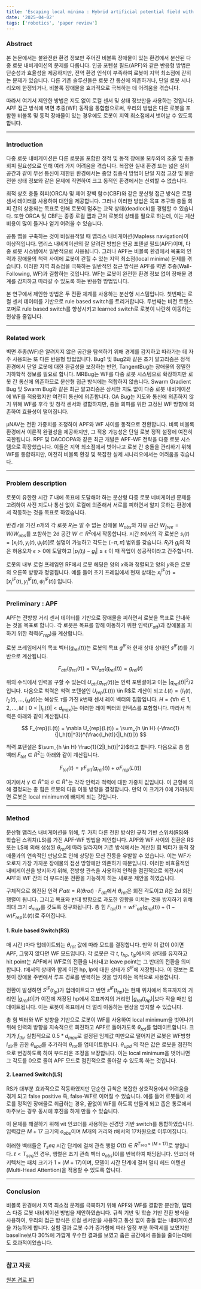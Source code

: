 ```yaml
---
title: 'Escaping local minima : Hybrid artificial potential field with wall-follower for Decentralized multi robot navigation'
date: '2025-04-02'
tags: ['robotics', 'paper review']
---
```


### Abstract

본 논문에서는 불완전한 환경 정보만 주어진 비볼록 장애물이 있는 환경에서 분산된 다중 로봇 내비게이션의 문제를 다룹니다. 인공 포텐셜 필드(APF)와 같은 반응형 방법은 단순성과 효율성을 제공하지만, 전역 환경 인식이 부족하여 로봇이 지역 최소점에 갇히는 문제가 있습니다. 다른 기존 솔루션들은 로봇 간 통신에 의존하거나, 단일 로봇 시나리오에 한정되거나, 비볼록 장애물을 효과적으로 극복하는 데 어려움을 겪습니다.

따라서 여기서 제안한 방법은 지도 없이 로컬 센서 및 상태 정보만을 사용하는 것입니다. APF 접근 방식에 벽면 추종(WF) 동작을 통합함으로써, 우리의 방법은 다른 로봇을 포함한 비볼록 및 동적 장애물이 있는 경우에도 로봇이 지역 최소점에서 벗어날 수 있도록 합니다.

---

### Introduction

다중 로봇 내비게이션은 다른 로봇을 포함한 정적 및 동적 장애물 모두와의 조율 및 충돌 회피 필요성으로 인해 여러 가지 어려움을 겪습니다. 복잡한 실내 환경 또는 넓은 실외 공간과 같이 무선 통신이 제한된 환경에서는 중앙 집중식 방법이 단일 지점 고장 및 불완전한 상태 정보와 같은 문제에 직면하여 크고 동적인 환경에서는 신뢰할 수 없습니다.

최적 상호 충돌 회피(ORCA) 및 제어 장벽 함수(CBF)와 같은 분산형 접근 방식은 로컬 센서 데이터를 사용하여 대안을 제공합니다. 그러나 이러한 방법은 목표 추구와 충돌 회피 간의 상충되는 목표로 인해 로봇이 멈추는 교착 상태(deadlock)를 경험할 수 있습니다. 또한 ORCA 및 CBF는 종종 로컬 맵과 근처 로봇의 상태를 필요로 하는데, 이는 계산 비용이 많이 들거나 얻기 어려울 수 있습니다.

공통 맵을 구축하는 것이 비실용적일 때 맵리스 내비게이션(Mapless navigation)이 이상적입니다. 맵리스 내비게이션의 잘 알려진 방법은 인공 포텐셜 필드(APF)이며, 다중 로봇 시스템에서 일반적으로 사용됩니다. 그러나 APF는 비볼록 환경에서 목표의 인력과 장애물의 척력 사이에 로봇이 갇힐 수 있는 지역 최소점(local minima) 문제를 겪습니다. 이러한 지역 최소점을 극복하는 일반적인 접근 방식은 APF를 벽면 추종(Wall-Following, WF)과 결합하는 것입니다. WF는 로봇이 완전한 환경 정보 없이 장애물 경계를 감지하고 따라갈 수 있도록 하는 반응형 방법입니다.

본 연구에서 제안한 방법은 두 전환 체계를 사용하는 분산형 시스템입니다. 첫번째는 로컬 센서 데이터를 기반으로 rule based switch를 트리거합니다. 두번째는 비전 트랜스포머로 rule based switch를 향상시키고 learned switch로 로봇이 나란히 이동하는 현상을 줄입니다.

---

### Related work

벽면 추종(WF)은 알려지지 않은 공간을 탐색하기 위해 경계를 감지하고 따라가는 데 자주 사용되는 또 다른 반응형 방법입니다. Bug1 및 Bug2와 같은 초기 알고리즘은 정적 환경에서 단일 로봇에 대한 완결성을 보장하는 반면, TangentBug는 장애물의 정밀한 기하학적 정보를 필요로 합니다. MRBug는 WF를 다중 로봇 시스템으로 확장하지만 로봇 간 통신에 의존하므로 분산형 접근 방식에는 적합하지 않습니다. Swarm Gradient Bug 및 Swarm Bug와 같은 최근 알고리즘은 상세한 지도 없이 다중 로봇 내비게이션에 WF를 적용했지만 여전히 통신에 의존합니다. OA Bug는 지도와 통신에 의존하지 않기 위해 WF를 후각 및 청각 센서와 결합하지만, 충돌 회피를 위한 고정된 WF 방향에 의존하여 효율성이 떨어집니다.

µNAV는 전환 가중치를 조정하여 APF와 WF 사이를 동적으로 전환합니다. 비록 비볼록 환경에서 이론적 완결성을 제공하지만, 그 적용 가능성은 단일 로봇 정적 설정에 여전히 국한됩니다. RPF 및 DACOOPA와 같은 최근 개발은 APF-WF 전략을 다중 로봇 시스템으로 확장했습니다. 이들은 지역 최소점에서 벗어나고 로봇 간 충돌을 관리하기 위해 WF를 통합하지만, 여전히 비볼록 환경 및 복잡한 실제 시나리오에서는 어려움을 겪습니다.

---

### Problem description

로봇이 유한한 시간 $T$ 내에 목표에 도달해야 하는 분산형 다중 로봇 네비게이션 문제를 고려하여 사전 지도나 통신 없이 로컬에 의존해서 서로를 피하면서 알지 못하는 환경에서 작동하는 것을 목표로 하였습니다.

반경 $r$을 가진 $n$개의 각 로봇 $R_i$는 알 수 없는 장애물 $W_{obs}$와 자유 공간 $W_{free}=W/W_{obs}$를 포함하는 2d 공간 $W \subset R^2$에서 작동합니다. 시간 $t$에서의 각 로봇은 $s_i(t)=[x_i(t), y_i(t), \psi_i(t)]$로 설명이 가능하고 각도는 $(-\pi, \pi]$ 범위를 갖습니다. $R_i$가 $g_i$의 작은 허용오차 $\epsilon > 0$에 도달하고 $|p_i(t_i)-g_i| \le \epsilon$ 이 때 작업이 성공적이라고 간주합니다.

로봇의 내부 로컬 프레임인 RF에서 로봇 헤딩은 양의 $x$축과 정렬되고 양의 $y$축은 로봇의 오른쪽 방향과 정렬됩니다. 예를 들어 초기 프레임에서 현재 상태는 $x_i^{IF}(t)=[x_{i}^{IF}(t), y_{i}^{IF}(t), \psi_{i}^{IF}(t)]$ 입니다.

---

### Preliminary : APF

APF는 전방향 거리 센서 데이터를 기반으로 장애물을 피하면서 로봇을 목표로 안내하는 것을 목표로 합니다. 각 로봇은 목표를 향해 이동하기 위한 인력$(F_{att})$과 장애물을 피하기 위한 척력$(F_{rep})$을 계산합니다.

로봇 프레임에서의 목표 벡터$(g_{rel}(t))$는 로봇의 목표 $g^{IF}$와 현재 상대 상태인 $s^{IF}(t)$를 기반으로 계산됩니다.

$$
F_{att}(g_{rel}(t)) = \nabla U_{att}(g_{rel}(t))=g_{rel}(t)
$$

위의 수식에서 인력을 구할 수 있는데 $U_{att}(g_{rel}(t))$는 인력 포텐셜이고 이는 $|g_{rel}(t)|^2/2$입니다. 다음으로 척력은 척력 포텐셜인 $U_{rep}(L(t))$ \in R$로 계산이 되고 $L(t)=\{l_1(t), l_2(t), \dots, l_M(t)\}$는 해상도 $\tau$를 가진 $k$번째 센서 레이 벡터의 집합입니다. $H = \{\forall h \in {1, 2, \dots, M} \mid 0 < |l_h(t)| < d_{max}\}$는 이러한 레이 벡터의 인덱스를 포함합니다. 따라서 척력은 아래와 같이 계산됩니다.

$$
F_{rep}(L(t)) = \nabla U_{rep}(L(t)) = \sum_{h \in H} (-\frac{1}{|l_h(t)|^3})*(\frac{l_h(t)}{|l_h(t)|})
$$

척력 포텐셜은 $\sum_{h \in H} \frac{1}{2|l_h(t)|^2}$라고 합니다. 다음으로 총 힘 벡터 $F_{tot} \in R^2$는 아래와 같이 계산됩니다.

$$
F_{tot}(t)=\gamma F_{att}(g_{rel}(t))+\sigma F_{rep}(L(t))
$$

여기에서 $\gamma \in R^+$와 $\sigma \in R^+$는 각각 인력과 척력에 대한 가중치 값입니다. 이 균형에 의해 결정되는 총 힘은 로봇의 다음 이동 방향을 결정합니다. 만약 이 크기가 0에 가까워지면 로봇은 local minimum에 빠지게 되는 것입니다.

---

### Method

분산형 맵리스 내비게이션을 위해, 두 가지 다른 전환 방식인 규칙 기반 스위치(RS)와 학습된 스위치(LS)를 가진 APF-WF 방법을 제안합니다. APF와 WF 사이의 전환은 RS 또는 LS에 의해 생성된 $\theta_{rot}$에 따라 달라지며 기존 방식에서는 계산된 힘 벡터가 동적 장애물과의 연속적인 만남으로 인해 상당한 모션 진동을 유발할 수 있습니다. 이는 WF가 오로지 가장 가까운 장애물의 접선 방향에만 의존하기 때문입니다. 이러한 비효율적인 내비게이션을 방지하기 위해, 전방향 관측을 사용하여 인력을 점진적으로 회전시켜 APF와 WF 간의 더 부드러운 전환을 가능하게 하는 새로운 제안을 하였습니다.

구체적으로 회전된 인력 $F'{att} = R(\theta{rot}) \cdot F_{att}$에서 $\theta_{rot}$은 회전 각도이고 $R$은 2d 회전 행렬이 됩니다. 그리고 목표와 반대 방향으로 과도한 영향을 미치는 것을 방지하기 위해 최대 크기 $d_{max}$를 갖도록 정규화됩니다. 총 힘 $F_{tot}(t)=wF'_{att}(g_{rel}(t))+(1-w)F_{rep}(L(t))$로 주어집니다.

#### 1. Rule based Switch(RS)

매 시간 $t$마다 업데이트되는 $\theta_{rot}$ 값에 따라 모드를 결정합니다. 만약 이 값이 0이면 APF, 그렇지 않다면 WF 모드입니다. 각 로봇은 각 $t$, $t_{hp}$, $t_{lp}$에서의 상태를 유지하고 hit point는 APF에서 WF로의 전환을 나타내고 leave point는 그 반대의 전환을 의미합니다. $t$에서의 상태와 함께 이전 hp, lp에 대한 상태가 $S^{IF}$에 저장됩니다. 이 정보는 로봇이 장애물 주변에서 루프 경로를 반복하는 것을 방지하는 목적으로 사용합니다.

전환이 발생하면 $S^{IF}(t_{lp})$가 업데이트되고 반면 $s^{IF}(t_{hp})$는 현재 위치에서 목표까지의 거리인 $|g_{rel}(t)|$가 이전에 저장된 hp에서 목표까지의 거리인 $|g_{rel}(t_{hp})|$보다 작을 때만 업데이트됩니다. 이는 로봇이 목표에서 더 멀리 이동하는 현상을 방지할 수 있습니다.

총 힘 벡터와 WF 방향을 기반으로 로봇이 WF를 사용하여 local minimum을 벗어나기 위해 인력의 방향을 지속적으로 회전하고 APF로 돌아가도록 $\theta_{rot}$를 업데이트합니다. 크기가 $f_{thr}$ 실험적으로 $0.5*d_{max}$로 설정된 임계값 미만으로 떨어지면 로봇은 WF방향 $I_{dir}$을 곱한 $\theta_{upd}$를 추가하여 $\theta_{rot}$를 업데이트합니다. $\theta_{upd}$ 의 작은 값은 로봇을 점진적으로 변경하도록 하여 부드러운 조정을 보장합니다. 이는 local minimum을 벗어나면 그 각도를 0으로 줄여 APF 모드로 점진적으로 돌아갈 수 있도록 하는 것입니다.

#### 2. Learned Switch(LS)

RS가 대부분 효과적으로 작동하였지만 단순한 규칙은 복잡한 상호작용에서 어려움을 겪게 되고 false positive 즉, false-WF로 이어질 수 있습니다. 예를 들어 로봇들이 서로를 정적인 장애물로 취급하는 경우, 끝없이 WF를 하도록 만들게 되고 좁은 통로에서 마주보는 경우 동시에 후진을 하게 만들 수 있습니다.

이 문제를 해결하기 위해 vit 인코더를 사용하는 신경망 기반 switch를 통합하였습니다. 입력값은 $M+17$ 크기의 $o_{obs}$이며 $M$개의 거리와 $t$에서의 17차원으로 이루어집니다.

이러한 벡터들은 $T_seq$ 시간 단계에 걸쳐 관측 행렬 $O(t) \in R^{T_{seq} \times (M+17)}$로 쌓입니다. $t < T_{seq}$인 경우, 행렬은 초기 관측 벡터 $o_{obs}(0)$를 반복하여 패딩됩니다. 인코더 아키텍처는 패치 크기가 $1 \times (M+17)$이며, 모델이 시간 단계에 걸쳐 멀티 헤드 어텐션(Multi-Head Attention)을 적용할 수 있도록 합니다.

---

### Conclusion

비볼록 환경에서 지역 최소점 문제를 극복하기 위해 APF와 WF를 결합한 분산형, 맵리스 다중 로봇 내비게이션 방법을 제안하였습니다. 규칙 기반 및 학습 기반 전환 방식을 사용하여, 우리의 접근 방식은 로컬 센서만을 사용하고 통신 없이 충돌 없는 내비게이션을 가능하게 합니다. 실험 결과 로봇 수가 증가함에 따라 일정 부분 하락세를 보였지만 baseline보다 30%에 가깝게 우수한 결과를 보였고 좁은 공간에서 충돌을 줄이는데에도 효과적이었습니다.

---

### 참고 자료

[원본 경로 #1](https://arxiv.org/pdf/2409.10332)




